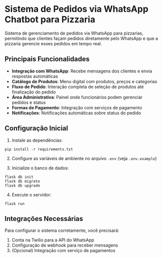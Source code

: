 # Sistema de Pedidos via WhatsApp Chatbot para Pizzaria

Sistema de gerenciamento de pedidos via WhatsApp para pizzarias, permitindo que clientes façam pedidos diretamente pelo WhatsApp e que a pizzaria gerencie esses pedidos em tempo real.

## Principais Funcionalidades

- **Integração com WhatsApp**: Recebe mensagens dos clientes e envia respostas automáticas
- **Catálogo de Produtos**: Menu digital com produtos, preços e categorias
- **Fluxo de Pedido**: Interação completa de seleção de produtos até finalização do pedido
- **Área Administrativa**: Painel onde funcionários podem gerenciar pedidos e status
- **Formas de Pagamento**: Integração com serviços de pagamento
- **Notificações**: Notificações automáticas sobre status do pedido

## Configuração Inicial

1. Instale as dependências:
```
pip install -r requirements.txt
```

2. Configure as variáveis de ambiente no arquivo `.env` (veja `.env.example`)

3. Inicialize o banco de dados:
```
flask db init
flask db migrate
flask db upgrade
```

4. Execute o servidor:
```
flask run
```

## Integrações Necessárias

Para configurar o sistema corretamente, você precisará:

1. Conta na Twilio para a API do WhatsApp
2. Configuração de webhook para receber mensagens
3. (Opcional) Integração com serviço de pagamentos
